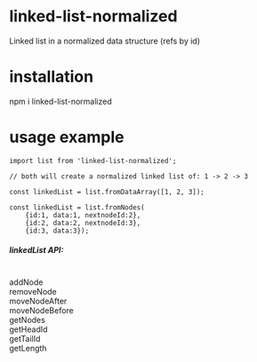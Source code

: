 # linked-list-normalized

Linked list in a normalized data structure (refs by id)

# installation

npm i linked-list-normalized

# usage example

```
import list from 'linked-list-normalized';

// both will create a normalized linked list of: 1 -> 2 -> 3

const linkedList = list.fromDataArray([1, 2, 3]);

const linkedList = list.fromNodes(
    {id:1, data:1, nextnodeId:2},
    {id:2, data:2, nextnodeId:3},
    {id:3, data:3});
```

<h5>linkedList API:</h5><br/>
addNode<br/>
removeNode<br/>
moveNodeAfter<br/>
moveNodeBefore<br/>
getNodes<br/>
getHeadId<br/>
getTailId<br/>
getLength
